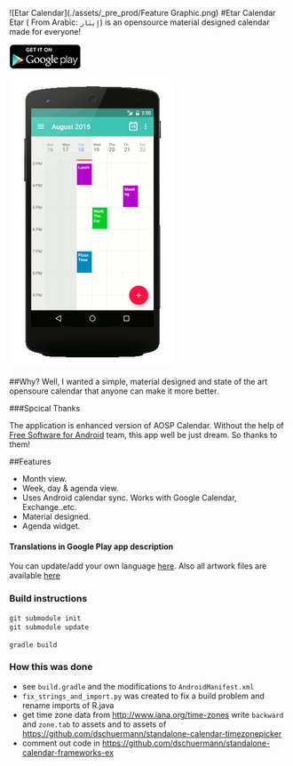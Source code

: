![Etar Calendar](./assets/_pre_prod/Feature Graphic.png)
#Etar Calendar
Etar ( From Arabic:  `إِيتَار`)  is an opensource material designed calendar made for everyone!

[![](./assets/_pre_prod/en_google_play.png)](https://play.google.com/store/apps/details?id=ws.xsoh.etar)

![Etar Calendar](./assets/_pre_prod/publish/v1.0/animation.gif)

##Why?
Well, I wanted a simple, material designed and state of the art opensoure calendar that anyone can make it more better.

###Spcical Thanks

The application is enhanced version of AOSP Calendar. Without the help of
[Free Software for Android](https://github.com/Free-Software-for-Android/Standalone-Calendar) team, 
this app well be just dream. So thanks to them!

##Features
- Month view.
- Week, day & agenda view.
- Uses Android calendar sync. Works with Google Calendar, Exchange..etc.
- Material designed.
- Agenda widget.

#### Translations in Google Play app description
You can update/add your own language [here](./assets/_pre_prod/publish/v1.0/features/). Also all artwork files are available [here](./assets/_pre_prod/)

### Build instructions
```
git submodule init
git submodule update

gradle build
```

### How this was done
- see ``build.gradle`` and the modifications to ``AndroidManifest.xml``
- ``fix_strings_and_import.py`` was created to fix a build problem and rename imports of R.java
- get time zone data from http://www.iana.org/time-zones write ``backward`` and ``zone.tab`` to assets and to assets of https://github.com/dschuermann/standalone-calendar-timezonepicker
- comment out code in https://github.com/dschuermann/standalone-calendar-frameworks-ex
